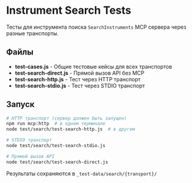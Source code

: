 # Instrument Search Tests

Тесты для инструмента поиска `SearchInstruments` MCP сервера через разные транспорты.

## Файлы

- **test-cases.js** - Общие тестовые кейсы для всех транспортов
- **test-search-direct.js** - Прямой вызов API без MCP
- **test-search-http.js** - Тест через HTTP транспорт
- **test-search-stdio.js** - Тест через STDIO транспорт

## Запуск

```bash
# HTTP транспорт (сервер должен быть запущен)
npm run mcp:http  # в одном терминале
node test/search/test-search-http.js  # в другом

# STDIO транспорт
node test/search/test-search-stdio.js

# Прямой вызов API
node test/search/test-search-direct.js
```

Результаты сохраняются в `_test-data/search/{transport}/`
